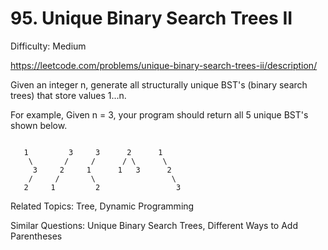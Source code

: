 # 95. Unique Binary Search Trees II

Difficulty: Medium

https://leetcode.com/problems/unique-binary-search-trees-ii/description/

Given an integer n, generate all structurally unique BST's (binary search trees) that store values 1...n.

For example,
Given n = 3, your program should return all 5 unique BST's shown below.
```

   1         3     3      2      1
    \       /     /      / \      \
     3     2     1      1   3      2
    /     /       \                 \
   2     1         2                 3
```

Related Topics: Tree, Dynamic Programming

Similar Questions: Unique Binary Search Trees, Different Ways to Add Parentheses

